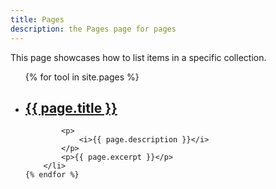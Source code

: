 ```yaml
---
title: Pages
description: the Pages page for pages
---
```


This page showcases how to list items in a specific collection.

<ul>
    {% for tool in site.pages %}
        <li>
            <h2>
                <a href="{{ page.url | relative_url }}">
                    {{ page.title }}
                </a>
            </h2>

            <p>
                <i>{{ page.description }}</i>
            </p>
            <p>{{ page.excerpt }}</p>
        </li>
    {% endfor %}
</ul>

